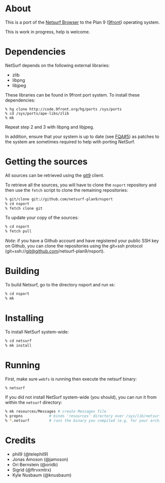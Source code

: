 # About

This is a port of the [Netsurf Browser](http://netsurf-browser.org)
to the Plan 9 ([9front](http://9front.org)) operating system.

This is work in progress, help is welcome.

# Dependencies

NetSurf depends on the following external libraries:
- zlib
- libpng
- libjpeg

These libraries can be found in 9front port system.
To install these dependencies:
```
% hg clone http://code.9front.org/hg/ports /sys/ports
% cd /sys/ports/ape-libs/zlib
% mk
```
Repeat step 2 and 3 with libpng and libjpeg.

In addition, ensure that your system is up to date (see [FQA#5](http://fqa.9front.org/fqa5.html#5.2)) as patches to the system are sometimes required to help with porting NetSurf.

# Getting the sources

All sources can be retrieved using the [git9](https://git.sr.ht/~ori/git9) client.

To retrieve all the sources, you will have to clone the `nsport` repository and then use the `fetch` script to clone the remaining repositories:
```sh
% git/clone git://github.com/netsurf-plan9/nsport
% cd nsport
% fetch clone git
```
To update your copy of the sources:
```sh
% cd nsport
% fetch pull
```

*Note*: if you have a Github account and have registered your public SSH key on Github, you can clone the repositories using the git+ssh protocol (git+ssh://git@github.com/netsurf-plan9/nsport).

# Building

To build Netsurf, go to the directory nsport and run `mk`:
```sh
% cd nsport
% mk
```

# Installing

To install NetSurf system-wide:
```sh
% cd netsurf
% mk install
```

# Running

First, make sure `webfs` is running then execute the netsurf binary:
```sh
% netsurf
```
If you did not install NetSurf system-wide (you should), you can run it from within the `netsurf` directory:
```sh
% mk resources/Messages	# create Messages file
% prepns      		# binds 'resources' directory over /sys/lib/netsurf
% *.netsurf   		# runs the binary you compiled (e.g. for your architecture [568])
```

# Credits

- phil9 (@telephil9)
- Jonas Amoson (@jamoson)
- Ori Bernstein (@oridb)
- Sigrid (@ftrvxmtrx)
- Kyle Nusbaum (@knusbaum)
